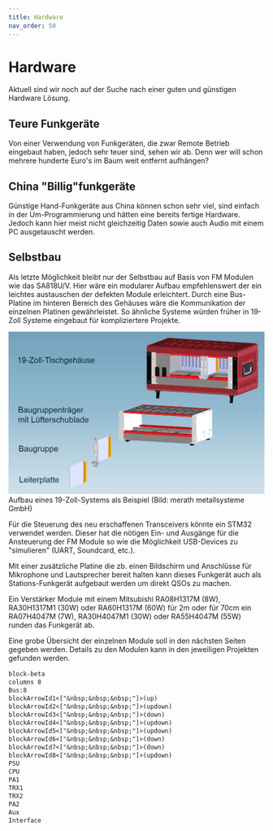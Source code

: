 ```yaml
---
title: Hardware
nav_order: 50
---
```


# Hardware

Aktuell sind wir noch auf der Suche nach einer guten und günstigen Hardware Lösung.

## Teure Funkgeräte

Von einer Verwendung von Funkgeräten, die zwar Remote Betrieb eingebaut haben, jedoch sehr teuer sind, sehen wir ab. Denn wer will schon mehrere hunderte  Euro's im Baum weit entfernt aufhängen?

## China "Billig"funkgeräte

Günstige Hand-Funkgeräte aus China können schon sehr viel, sind einfach in der Um-Programmierung und hätten eine bereits fertige Hardware. Jedoch kann hier meist nicht gleichzeitig Daten sowie auch Audio mit einem PC ausgetauscht werden.

## Selbstbau

Als letzte Möglichkeit bleibt nur der Selbstbau auf Basis von FM Modulen wie das SA818U/V.
Hier wäre ein modularer Aufbau empfehlenswert der ein leichtes austauschen der defekten Module erleichtert.
Durch eine Bus-Platine im hinteren Bereich des Gehäuses wäre die Kommunikation der einzelnen Platinen gewährleistet.
So ähnliche Systeme würden früher in 19-Zoll Systeme eingebaut für kompliziertere Projekte.

![Aufbau eines 19-Zoll-Systems (Bild: merath metallsysteme GmbH)](/docs/hardware/19-zoll.png "Aufbau eines 19-Zoll-Systems (Bild: merath metallsysteme GmbH)")
Aufbau eines 19-Zoll-Systems als Beispiel (Bild: merath metallsysteme GmbH)

Für die Steuerung des neu erschaffenen Transceivers könnte ein STM32 verwendet werden. Dieser hat die nötigen Ein- und Ausgänge für die Ansteuerung der FM Module so wie die Möglichkeit USB-Devices zu "simulieren" (UART, Soundcard, etc.).

Mit einer zusätzliche Platine die zb. einen Bildschirm und Anschlüsse für Mikrophone und Lautsprecher bereit halten kann dieses Funkgerät auch als Stations-Funkgerät aufgebaut werden um direkt QSOs zu machen.

Ein Verstärker Module mit einem Mitsubishi RA08H1317M (8W), RA30H1317M1 (30W) oder RA60H1317M (60W) für 2m oder für 70cm ein RA07H4047M (7W), RA30H4047M1 (30W) oder RA55H4047M (55W) runden das Funkgerät ab.

Eine grobe Übersicht der einzelnen Module soll in den nächsten Seiten gegeben werden. Details zu den Modulen kann in den jeweiligen Projekten gefunden werden.

```mermaid
block-beta
columns 8
Bus:8
blockArrowId1<["&nbsp;&nbsp;&nbsp;"]>(up)
blockArrowId2<["&nbsp;&nbsp;&nbsp;"]>(updown)
blockArrowId3<["&nbsp;&nbsp;&nbsp;"]>(down)
blockArrowId4<["&nbsp;&nbsp;&nbsp;"]>(updown)
blockArrowId5<["&nbsp;&nbsp;&nbsp;"]>(updown)
blockArrowId6<["&nbsp;&nbsp;&nbsp;"]>(down)
blockArrowId7<["&nbsp;&nbsp;&nbsp;"]>(down)
blockArrowId8<["&nbsp;&nbsp;&nbsp;"]>(updown)
PSU
CPU
PA1
TRX1
TRX2
PA2
Aux
Interface
```
